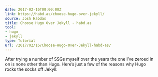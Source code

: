 ```yaml
---
date: 2017-02-16T00:00:00Z
link: https://habd.as/choose-hugo-over-jekyll/
source: Josh Habdas
title: Choose Hugo Over Jekyll - habd.as
tool:
- hugo
- jekyll
type: Tutorial
url: /2017/02/16/Choose-Hugo-Over-Jekyll-habd-as/
---
```


After trying a number of SSGs myself over the years the one I’ve zeroed in on is none other than Hugo. Here’s just a few of the reasons why Hugo rocks the socks off Jekyll:





